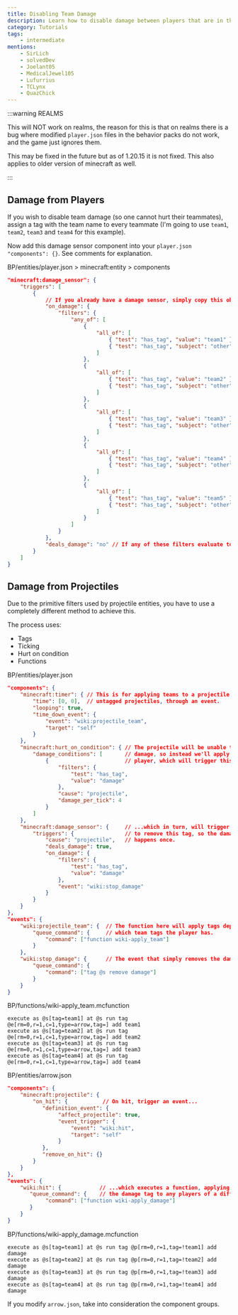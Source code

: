 ```yaml
---
title: Disabling Team Damage
description: Learn how to disable damage between players that are in the same team.
category: Tutorials
tags:
    - intermediate
mentions:
    - SirLich
    - solvedDev
    - Joelant05
    - MedicalJewel105
    - Lufurrius
    - TCLynx
    - QuazChick
---
```


:::warning REALMS

This will NOT work on realms, the reason for this is that on realms there is a bug where modified `player.json` files in the behavior packs do not work, and the game just ignores them.

This may be fixed in the future but as of 1.20.15 it is not fixed. This also applies to older version of minecraft as well.

:::

## Damage from Players

If you wish to disable team damage (so one cannot hurt their teammates), assign a tag with the team name to every teammate (I'm going to use `team1`, `team2`, `team3` and `team4` for this example).

Now add this damage sensor component into your `player.json` `"components": {}`. See comments for explanation.

<CodeHeader>BP/entities/player.json > minecraft:entity > components</CodeHeader>

```json
"minecraft:damage_sensor": {
    "triggers": [
        {
            // If you already have a damage sensor, simply copy this object into the "triggers" array
            "on_damage": {
                "filters": {
                    "any_of": [
                        {
                            "all_of": [
                                { "test": "has_tag", "value": "team1" }, // Does the player have this tag?
                                { "test": "has_tag", "subject": "other", "value": "team1" } // If so, does the entity they're trying to hurt have this tag?
                            ]
                        },
                        {
                            "all_of": [
                                { "test": "has_tag", "value": "team2" }, // Repeated for every team
                                { "test": "has_tag", "subject": "other", "value": "team2" }
                            ]
                        },
                        {
                            "all_of": [
                                { "test": "has_tag", "value": "team3" },
                                { "test": "has_tag", "subject": "other", "value": "team3" }
                            ]
                        },
                        {
                            "all_of": [
                                { "test": "has_tag", "value": "team4" },
                                { "test": "has_tag", "subject": "other", "value": "team4" }
                            ]
                        },
                        {
                            "all_of": [
                                { "test": "has_tag", "value": "team5" },
                                { "test": "has_tag", "subject": "other", "value": "team5" }
                            ]
                        }
                    ]
                }
            },
            "deals_damage": "no" // If any of these filters evaluate to true in the current attack interaction, the target will not be hurt.
        }
    ]
}
```

## Damage from Projectiles

Due to the primitive filters used by projectile entities, you have to use a completely different method to achieve this.

The process uses:

-   Tags
-   Ticking
-   Hurt on condition
-   Functions

<CodeHeader>BP/entities/player.json</CodeHeader>

```json
"components": {
    "minecraft:timer": { // This is for applying teams to a projectile to nearby
        "time": [0, 0],  // untagged projectiles, through an event.
        "looping": true,
        "time_down_event": {
            "event": "wiki:projectile_team",
            "target": "self"
        }
    },
    "minecraft:hurt_on_condition": { // The projectile will be unable to directly deal
        "damage_conditions": [       // damage, so instead we'll apply tags to the
            {                        // player, which will trigger this...
                "filters": {
                    "test": "has_tag",
                    "value": "damage"
                },
                "cause": "projectile",
                "damage_per_tick": 4
            }
        ]
    },
    "minecraft:damage_sensor": {     // ...which in turn, will trigger an event
        "triggers": {                // to remove this tag, so the damage only
            "cause": "projectile",   // happens once.
            "deals_damage": true,
            "on_damage": {
                "filters": {
                    "test": "has_tag",
                    "value": "damage"
                },
                "event": "wiki:stop_damage"
            }
        }
    }
},
"events": {
    "wiki:projectile_team": {  // The function here will apply tags depending on
        "queue_command": {     // which team tags the player has.
            "command": ["function wiki-apply_team"]
        }
    },
    "wiki:stop_damage": {      // The event that simply removes the damage tag.
        "queue_command": {
            "command": ["tag @s remove damage"]
        }
    }
}
```

<CodeHeader>BP/functions/wiki-apply_team.mcfunction</CodeHeader>

```
execute as @s[tag=team1] at @s run tag @e[rm=0,r=1,c=1,type=arrow,tag=] add team1
execute as @s[tag=team2] at @s run tag @e[rm=0,r=1,c=1,type=arrow,tag=] add team2
execute as @s[tag=team3] at @s run tag @e[rm=0,r=1,c=1,type=arrow,tag=] add team3
execute as @s[tag=team4] at @s run tag @e[rm=0,r=1,c=1,type=arrow,tag=] add team4
```

<CodeHeader>BP/entities/arrow.json</CodeHeader>

```json
"components": {
    "minecraft:projectile": {
        "on_hit": {           // On hit, trigger an event...
           "definition_event": {
                "affect_projectile": true,
                "event_trigger": {
                    "event": "wiki:hit",
                    "target": "self"
                }
           },
           "remove_on_hit": {}
        }
    }
},
"events": {
    "wiki:hit": {            // ...which executes a function, applying
       "queue_command": {    // the damage tag to any players of a different team!
            "command": ["function wiki-apply_damage"]
       }
    }
}
```

<CodeHeader>BP/functions/wiki-apply_damage.mcfunction</CodeHeader>

```
execute as @s[tag=team1] at @s run tag @p[rm=0,r=1,tag=!team1] add damage
execute as @s[tag=team2] at @s run tag @p[rm=0,r=1,tag=!team2] add damage
execute as @s[tag=team3] at @s run tag @p[rm=0,r=1,tag=!team3] add damage
execute as @s[tag=team4] at @s run tag @p[rm=0,r=1,tag=!team4] add damage
```

If you modify `arrow.json`, take into consideration the component groups.
